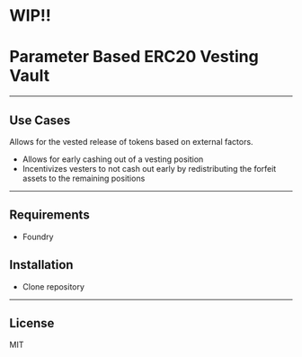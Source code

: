 # WIP!!
# Parameter Based ERC20 Vesting Vault

---

## Use Cases
Allows for the vested release of tokens based on external factors.
- Allows for early cashing out of a vesting position
- Incentivizes vesters to not cash out early by redistributing the forfeit assets to the remaining positions

---

## Requirements 
- Foundry 
 
## Installation
- Clone repository

---

## License
MIT
